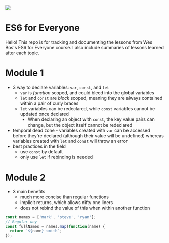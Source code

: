 [![](https://es6.io/images/ES62.png)](https://es6.io/)

# ES6 for Everyone

Hello! This repo is for tracking and documenting the lessons from Wes Bos's ES6 for Everyone course. I also include summaries of lessons learned after each topic.

# Module 1
- 3 way to declare variables: `var`, `const`, and `let`
  - `var` is *function* scoped, and could bleed into the global variables
  - `let` and `const` are *block* scoped, meaning they are always contained within a pair of curly braces
  - `let` variables can be redeclared, while `const` variables cannot be updated once declared
    - When declaring an object with `const`, the key value pairs can change, but the object itself cannot be redeclared
- temporal dead zone - variables created with `var` can be accessed before they're declared (although their value will be undefined) whereas variables created with `let` and `const` will throw an error
- best practices in the field
  - use `const` by default
  - only use `let` if rebinding is needed

# Module 2
- 3 main benefits
  - much more concise than regular functions
  - implicit returns, which allows nifty one liners
  - does not rebind the value of this when within another function
```js
const names = ['mark', 'steve', 'ryan'];
// Regular way
const fullNames = names.map(function(name) {
  return `${name} smith`;
});
```


